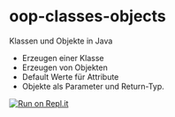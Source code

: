 # oop-classes-objects
Klassen und Objekte in Java

- Erzeugen einer Klasse
- Erzeugen von Objekten
- Default Werte für Attribute
- Objekte als Parameter und Return-Typ.

[![Run on Repl.it](https://repl.it/badge/github/buc-htl/oop-classes-objects)](https://replit.com/@buc/oop-classes-objects)

